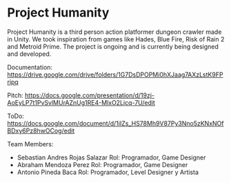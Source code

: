# Project Humanity
Project Humanity is a third person action platformer dungeon crawler made in Unity. We took inspiration from games like Hades, Blue Fire, Risk of Rain 2 and Metroid Prime.
The project is ongoing and is currently being designed and developed.

Documentation: https://drive.google.com/drive/folders/1G7DsDPOPMi0hXJaag7AXzLstK9FPripq

Pitch: https://docs.google.com/presentation/d/19zj-AoEyLP7t1PvSvlMUrAZnUg1RE4-MlxO2Ljcq-7U/edit

ToDo: https://docs.google.com/document/d/1iIZs_HS78Mh9V87Py3Nno5zKNxNOfBDxy6Pz8hwOCog/edit

Team Members: 
- Sebastian Andres Rojas Salazar
Rol: Programador, Game Designer
- Abraham Mendoza Perez
Rol: Programador, Game Designer
- Antonio Pineda Baca
Rol: Programador, Level Designer y Artista




